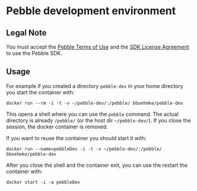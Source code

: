 # Pebble development environment

## Legal Note
You must accept the [Pebble Terms of Use](https://developer.getpebble.com/legal/terms-of-use/)
and the [SDK License Agreement](https://developer.getpebble.com/legal/sdk-license/) 
to use the Pebble SDK.


## Usage

For example if you created a directory ```pebble-dev``` in your home directory 
you start the container with:
```
docker run --rm -i -t -v ~/pebble-dev/:/pebble/ bboehmke/pebble-dev
```
This opens a shell where you can use the ```pebble``` command.
The actual directory is already ```/pebble/``` (or the host dir ```~/pebble-dev/```).
If you close the session, the docker container is removed.


If you want to reuse the container you should start it with:
```
docker run --name=pebbleDev -i -t -v ~/pebble-dev/:/pebble/ bboehmke/pebble-dev
```
After you close the shell and the container exit, you can use the restart the 
container with:
```
docker start -i -a pebbleDev
```
